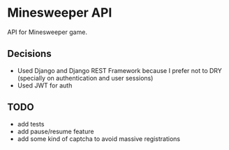# Minesweeper API

API for Minesweeper game.

## Decisions

- Used Django and Django REST Framework because I prefer not to DRY (specially on authentication and user sessions)
- Used JWT for auth

## TODO

- add tests
- add pause/resume feature
- add some kind of captcha to avoid massive registrations
